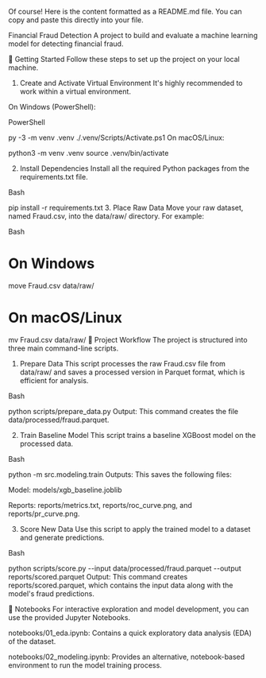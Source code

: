 Of course! Here is the content formatted as a README.md file. You can copy and paste this directly into your file.

Financial Fraud Detection
A project to build and evaluate a machine learning model for detecting financial fraud.

🚀 Getting Started
Follow these steps to set up the project on your local machine.

1. Create and Activate Virtual Environment
It's highly recommended to work within a virtual environment.

On Windows (PowerShell):

PowerShell

py -3 -m venv .venv
./.venv/Scripts/Activate.ps1
On macOS/Linux:


python3 -m venv .venv
source .venv/bin/activate

2. Install Dependencies
Install all the required Python packages from the requirements.txt file.

Bash

pip install -r requirements.txt
3. Place Raw Data
Move your raw dataset, named Fraud.csv, into the data/raw/ directory. For example:

Bash

# On Windows
move Fraud.csv data/raw/

# On macOS/Linux
mv Fraud.csv data/raw/
📂 Project Workflow
The project is structured into three main command-line scripts.

1. Prepare Data
This script processes the raw Fraud.csv file from data/raw/ and saves a processed version in Parquet format, which is efficient for analysis.

Bash

python scripts/prepare_data.py
Output: This command creates the file data/processed/fraud.parquet.

2. Train Baseline Model
This script trains a baseline XGBoost model on the processed data.

Bash

python -m src.modeling.train
Outputs: This saves the following files:

Model: models/xgb_baseline.joblib

Reports: reports/metrics.txt, reports/roc_curve.png, and reports/pr_curve.png.

3. Score New Data
Use this script to apply the trained model to a dataset and generate predictions.

Bash

python scripts/score.py --input data/processed/fraud.parquet --output reports/scored.parquet
Output: This command creates reports/scored.parquet, which contains the input data along with the model's fraud predictions.

📓 Notebooks
For interactive exploration and model development, you can use the provided Jupyter Notebooks.

notebooks/01_eda.ipynb: Contains a quick exploratory data analysis (EDA) of the dataset.

notebooks/02_modeling.ipynb: Provides an alternative, notebook-based environment to run the model training process.
